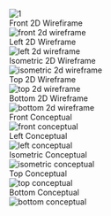 
![1](https://user-images.githubusercontent.com/108221893/179361963-5422209f-5148-43bc-b510-535207a518cd.png)  
Front 2D Wirefirame  
![front 2d wireframe](https://user-images.githubusercontent.com/108221893/179365192-3ea79dc3-5dd5-40aa-adc6-7f5514736c27.png)  
Left 2D Wireframe  
![left 2d wireframe](https://user-images.githubusercontent.com/108221893/179365193-6574f1d7-bd7d-42da-96e4-391c517d3e9b.png)  
Isometric 2D Wireframe   
![isometric 2d wireframe](https://user-images.githubusercontent.com/108221893/179365194-5d8f23cd-3812-483c-a65f-5702ef4dc8bd.png)  
Top 2D Wireframe  
![top 2d wireframe](https://user-images.githubusercontent.com/108221893/179365195-0f6a2028-72a4-433e-9524-2ee6bb63f8bf.png)  
Bottom 2D Wireframe  
![bottom 2d wireframe](https://user-images.githubusercontent.com/108221893/179365197-9487af7e-8a39-46e4-ba76-fcd8e5795cdb.png)  
Front Conceptual  
![front conceptual](https://user-images.githubusercontent.com/108221893/179365209-7c39ff28-26b8-4911-acd3-d1a62804e41b.png)  
Left Conceptual  
![left conceptual](https://user-images.githubusercontent.com/108221893/179365210-cd6e0028-ab32-40a9-9fe0-b1711dbe3667.png)  
Isometric Conceptual  
![isometric conceptual](https://user-images.githubusercontent.com/108221893/179365212-870d6755-ac67-433e-93f5-0afb63851cae.png)  
Top Conceptual  
![top conceptual](https://user-images.githubusercontent.com/108221893/179365214-e215079b-7c1e-48a3-b5e6-5ed7e057be4c.png)  
Bottom Conceptual  
![bottom conceptual](https://user-images.githubusercontent.com/108221893/179365215-7aadcd4c-ad85-48df-8a14-998d8d567d56.png)  
